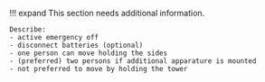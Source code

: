 !!! expand
    This section needs additional information.

    Describe: 
    - active emergency off
    - disconnect batteries (optional)
    - one person can move holding the sides
    - (preferred) two persons if additional apparature is mounted
    - not preferred to move by holding the tower